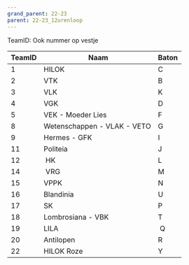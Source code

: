 ```yaml
---
grand_parent: 22-23
parent: 22-23_12urenloop
---
```


TeamID: Ook nummer op vestje

| TeamID | Naam | Baton |
|--------|------|-------|
| 1 | HILOK | C |
| 2 | VTK | B |
| 3 | VLK | K |
| 4 | VGK | D |
| 5 | VEK - Moeder Lies | F |
| 8 | Wetenschappen - VLAK - VETO | G |
| 9 | Hermes - GFK | I |
| 11 | Politeia | J |
| 12 | HK | L |
| 14 | VRG | M |
| 15 | VPPK | N |
| 16 | Blandinia | U |
| 17 | SK | P |
| 18 | Lombrosiana - VBK | T |
| 19 | LILA | Q |
| 20 | Antilopen | R |
| 22 | HILOK Roze | Y |
